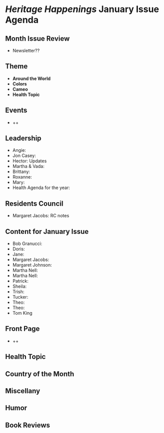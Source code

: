 # _Heritage Happenings_ January Issue Agenda

## Month Issue Review

* Newsletter??

## Theme

* **Around the World**
* **Colors**
* **Cameo**
* **Health Topic**

## Events

* ++

## Leadership

* Angie:
* Jon Casey:
* Hector: Updates
* Martha &amp; Vada:
* Brittany:
* Roxanne:
* Mary:
* Health Agenda for the year:

## Residents Council

* Margaret Jacobs: RC notes

## Content for January Issue

* Bob Granucci:
* Doris:
* Jane:
* Margaret Jacobs:
* Margaret Johnson:
* Martha Nell:
* Martha Nell:
* Patrick:
* Sheila:
* Trish:
* Tucker:
* Theo:
* Theo:
* Tom King

## Front Page

* ++

## Health Topic

## Country of the Month

## Miscellany

## Humor

## Book Reviews

